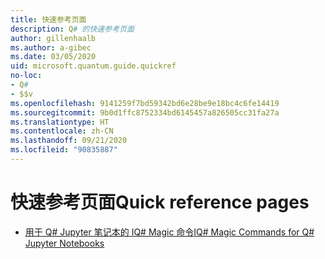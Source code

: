 ```yaml
---
title: 快速参考页面
description: Q# 的快速参考页面
author: gillenhaalb
ms.author: a-gibec
ms.date: 03/05/2020
uid: microsoft.quantum.guide.quickref
no-loc:
- Q#
- $$v
ms.openlocfilehash: 9141259f7bd59342bd6e28be9e18bc4c6fe14419
ms.sourcegitcommit: 9b0d1ffc8752334bd6145457a826505cc31fa27a
ms.translationtype: HT
ms.contentlocale: zh-CN
ms.lasthandoff: 09/21/2020
ms.locfileid: "90835887"
---
```

# <a name="quick-reference-pages"></a><span data-ttu-id="96cfc-103">快速参考页面</span><span class="sxs-lookup"><span data-stu-id="96cfc-103">Quick reference pages</span></span>

* [<span data-ttu-id="96cfc-104">用于 Q# Jupyter 笔记本的 IQ# Magic 命令</span><span class="sxs-lookup"><span data-stu-id="96cfc-104">IQ# Magic Commands for Q# Jupyter Notebooks</span></span>](xref:microsoft.quantum.guide.quickref.iqsharp)
